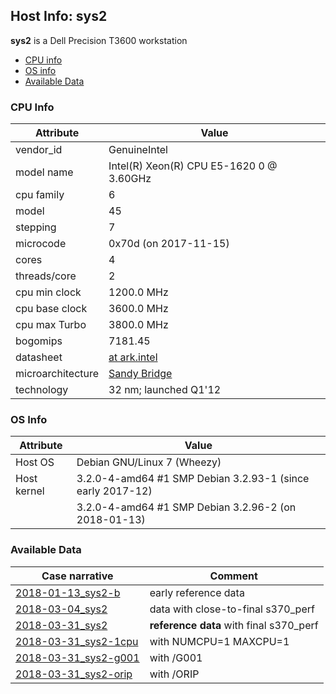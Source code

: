## Host Info: sys2

**sys2** is a Dell Precision T3600 workstation

- [CPU info](#user-content-cpu)
- [OS info](#user-content-os)
- [Available Data](#user-content-data)

### <a id="cpu">CPU Info</a>

| Attribute | Value |
| --------- | ----- |
| vendor_id    | GenuineIntel |
| model name   | Intel(R) Xeon(R) CPU E5-1620 0 @ 3.60GHz |
| cpu family   | 6 |
| model        | 45 |
| stepping     | 7 |
| microcode    | 0x70d (on 2017-11-15) |
| cores        | 4 |
| threads/core | 2 |
| cpu min clock   | 1200.0 MHz |
| cpu base clock  | 3600.0 MHz |
| cpu max Turbo   | 3800.0 MHz |
| bogomips     | 7181.45 |
| datasheet    | [at ark.intel](https://ark.intel.com/en/products/64621) |
| microarchitecture | [Sandy Bridge](https://en.wikipedia.org/wiki/Sandy_Bridge) |
| technology   | 32 nm; launched Q1'12 |

### <a id="os">OS Info</a>

| Attribute | Value |
| --------- | ----- |
| Host OS      | Debian GNU/Linux 7 (Wheezy) |
| Host kernel  | 3.2.0-4-amd64 #1 SMP Debian 3.2.93-1  (since early 2017-12) |
|              | 3.2.0-4-amd64 #1 SMP Debian 3.2.96-2  (on 2018-01-13) |

### <a id="data">Available Data</a>

| Case narrative | Comment |
| -------------- | ------- |
| [2018-01-13_sys2-b](2018-01-13_sys2-b.md) | early reference data |
| [2018-03-04_sys2](2018-03-04_sys2.md) | data with close-to-final s370_perf |
| [2018-03-31_sys2](2018-03-31_sys2.md) | **reference data** with final s370_perf |
| [2018-03-31_sys2-1cpu](2018-03-31_sys2-1cpu.md) | with NUMCPU=1 MAXCPU=1 |
| [2018-03-31_sys2-g001](2018-03-31_sys2-g001.md) | with /G001 |
| [2018-03-31_sys2-orip](2018-03-31_sys2-orip.md) | with /ORIP |
